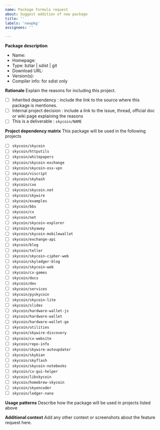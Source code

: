 ```yaml
---
name: Package formula request
about: Suggest addition of new package
title: ''
labels: 'newpkg'
assignees: ''

---
```


**Package description**
- Name: 
- Homepage:
- Type: bztar | sdist | git
- Download URL: 
- Version(s):
- Compiler info: for sdist only

**Rationale**
Explain the reasons for including this project.

- [ ] Inherited dependency : include the link to the source where this package is mentiones.
- [ ] Internal project decision : include a link to the issue, thread, official doc or wiki page explaining the reasons
- [ ] This is a deliverable : `skycoin/NAME`

**Project dependency matrix**
This package will be used in the following projects

- [ ] `skycoin/skycoin`
- [ ] `skycoin/httputils`
- [ ] `skycoin/whitepapers`
- [ ] `skycoin/skycoin-exchange`
- [ ] `skycoin/skycoin-osx-vpn`
- [ ] `skycoin/viscript`
- [ ] `skycoin/skyhash`
- [ ] `skycoin/cxo`
- [ ] `skycoin/skycoin.net`
- [ ] `skycoin/skywire`
- [ ] `skycoin/examples`
- [ ] `skycoin/bbs`
- [ ] `skycoin/cx`
- [ ] `skycoin/net`
- [ ] `skycoin/skycoin-explorer`
- [ ] `skycoin/skyaway`
- [ ] `skycoin/skycoin-mobilewallet`
- [ ] `skycoin/exchange-api`
- [ ] `skycoin/blog`
- [ ] `skycoin/teller`
- [ ] `skycoin/skycoin-cipher-web`
- [ ] `skycoin/skyledger-blog`
- [ ] `skycoin/skycoin-web`
- [ ] `skycoin/cx-games`
- [ ] `skycoin/docs`
- [ ] `skycoin/dev`
- [ ] `skycoin/services`
- [ ] `skycoin/pyskycoin`
- [ ] `skycoin/skycoin-lite`
- [ ] `skycoin/slides`
- [ ] `skycoin/hardware-wallet-js`
- [ ] `skycoin/hardware-wallet`
- [ ] `skycoin/hardware-wallet-go`
- [ ] `skycoin/utilities`
- [ ] `skycoin/skywire-discovery`
- [ ] `skycoin/cx-website`
- [ ] `skycoin/repo-info`
- [ ] `skycoin/skywire-autoupdater`
- [ ] `skycoin/skybian`
- [ ] `skycoin/skyflash`
- [ ] `skycoin/skycoin-notebooks`
- [ ] `skycoin/cx-gui-helper`
- [ ] `skycoin/libskycoin`
- [ ] `skycoin/homebrew-skycoin`
- [ ] `skycoin/skyencoder`
- [ ] `skycoin/ledger-nano`

**Usage patterns**
Describe how the package will be used in projects listed above

**Additional context**
Add any other context or screenshots about the feature request here.
